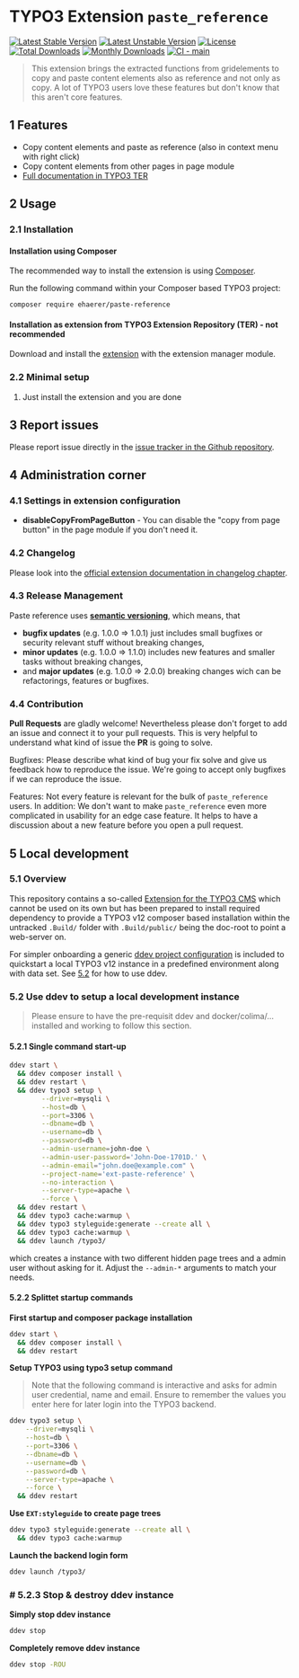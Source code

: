 # TYPO3 Extension `paste_reference`

[![Latest Stable Version](https://poser.pugx.org/ehaerer/paste-reference/v)](//packagist.org/packages/ehaerer/paste-reference)
[![Latest Unstable Version](https://poser.pugx.org/ehaerer/paste-reference/v/unstable)](//packagist.org/packages/ehaerer/paste-reference)
[![License](https://poser.pugx.org/ehaerer/paste-reference/license)](//packagist.org/packages/ehaerer/paste-reference)
[![Total Downloads](https://poser.pugx.org/ehaerer/paste-reference/downloads)](//packagist.org/packages/ehaerer/paste-reference)
[![Monthly Downloads](https://poser.pugx.org/ehaerer/paste-reference/d/monthly)](//packagist.org/packages/ehaerer/paste-reference)
[![CI - main](https://github.com/Kephson/paste_reference/actions/workflows/ci.yml/badge.svg)](https://github.com/Kephson/paste_reference/actions/workflows/ci.yml)

> This extension brings the extracted functions from gridelements to copy and paste content elements also as reference and not only as copy.
> A lot of TYPO3 users love these features but don't know that this aren't core features.

## 1 Features

* Copy content elements and paste as reference (also in context menu with right click)
* Copy content elements from other pages in page module
* [Full documentation in TYPO3 TER][1]

## 2 Usage

### 2.1 Installation

#### Installation using Composer

The recommended way to install the extension is using [Composer][2].

Run the following command within your Composer based TYPO3 project:

```
composer require ehaerer/paste-reference
```

#### Installation as extension from TYPO3 Extension Repository (TER) - not recommended

Download and install the [extension][3] with the extension manager module.

### 2.2 Minimal setup

1) Just install the extension and you are done

## 3 Report issues

Please report issue directly in the [issue tracker in the Github repository][6].

## 4 Administration corner

### 4.1 Settings in extension configuration

* **disableCopyFromPageButton** - You can disable the "copy from page button" in the page module if you don't need it.

### 4.2 Changelog

Please look into the [official extension documentation in changelog chapter][4].

### 4.3 Release Management

Paste reference uses [**semantic versioning**][5], which means, that
* **bugfix updates** (e.g. 1.0.0 => 1.0.1) just includes small bugfixes or security relevant stuff without breaking changes,
* **minor updates** (e.g. 1.0.0 => 1.1.0) includes new features and smaller tasks without breaking changes,
* and **major updates** (e.g. 1.0.0 => 2.0.0) breaking changes wich can be refactorings, features or bugfixes.

### 4.4 Contribution

**Pull Requests** are gladly welcome! Nevertheless please don't forget to add an issue and connect it to your pull requests. This
is very helpful to understand what kind of issue the **PR** is going to solve.

Bugfixes: Please describe what kind of bug your fix solve and give us feedback how to reproduce the issue. We're going
to accept only bugfixes if we can reproduce the issue.

Features: Not every feature is relevant for the bulk of `paste_reference` users. In addition: We don't want to make ``paste_reference``
even more complicated in usability for an edge case feature. It helps to have a discussion about a new feature before you open a pull request.

## 5 Local development

### 5.1 Overview

This repository contains a so-called [Extension for the TYPO3 CMS](https://github.com/typo3) which cannot be used on its
own but has been prepared to install required dependency to provide a TYPO3 v12 composer based installation within the
untracked `.Build/` folder with `.Build/public/` being the doc-root to point a web-server on.

For simpler onboarding a generic [ddev project configuration]() is included to quickstart a local TYPO3 v12 instance
in a predefined environment along with data set. See [5.2](#52-use-ddev-to-setup-a-local-development-instance) for how
to use ddev.

### 5.2 Use ddev to setup a local development instance

> Please ensure to have the pre-requisit ddev and docker/colima/... installed and working to follow this section.

#### 5.2.1 Single command start-up

```bash
ddev start \
  && ddev composer install \
  && ddev restart \
  && ddev typo3 setup \
        --driver=mysqli \
        --host=db \
        --port=3306 \
        --dbname=db \
        --username=db \
        --password=db \
        --admin-username=john-doe \
        --admin-user-password='John-Doe-1701D.' \
        --admin-email="john.doe@example.com" \
        --project-name='ext-paste-reference' \
        --no-interaction \
        --server-type=apache \
        --force \
  && ddev restart \
  && ddev typo3 cache:warmup \
  && ddev typo3 styleguide:generate --create all \
  && ddev typo3 cache:warmup \
  && ddev launch /typo3/
```

which creates a instance with two different hidden page trees and a admin user without asking for it.
Adjust the `--admin-*` arguments to match your needs.

#### 5.2.2 Splittet startup commands

**First startup and composer package installation**

```bash
ddev start \
  && ddev composer install \
  && ddev restart
```

**Setup TYPO3 using typo3 setup command**

> Note that the following command is interactive and asks for admin user credential, name and email.
> Ensure to remember the values you enter here for later login into the TYPO3 backend.

```bash
ddev typo3 setup \
    --driver=mysqli \
    --host=db \
    --port=3306 \
    --dbname=db \
    --username=db \
    --password=db \
    --server-type=apache \
    --force \
  && ddev restart
```

**Use `EXT:styleguide` to create page trees**

```bash
ddev typo3 styleguide:generate --create all \
  && ddev typo3 cache:warmup
```

**Launch the backend login form**

```bash
ddev launch /typo3/
```

### # 5.2.3 Stop & destroy ddev instance

**Simply stop ddev instance**

```bash
ddev stop
```

**Completely remove ddev instance**

```bash
ddev stop -ROU
```

[1]: https://docs.typo3.org/p/ehaerer/paste-reference/master/en-us/
[2]: https://getcomposer.org/
[3]: https://extensions.typo3.org/extension/paste_reference
[4]: https://docs.typo3.org/p/ehaerer/paste-reference/master/en-us/Misc/Changelog/Index.html
[5]: https://semver.org/
[6]: https://github.com/Kephson/paste_reference/issues
